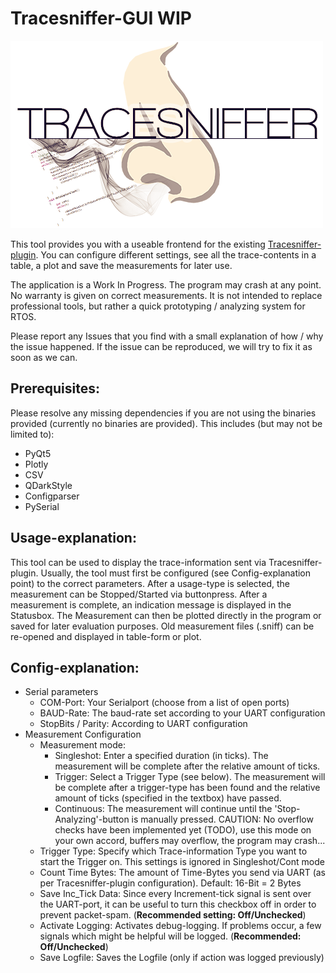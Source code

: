 # Tracesniffer-GUI  WIP
![Tracesniffer-logo](resources/img/TraceSnifferLogo_small.png)

This tool provides you with a useable frontend for the existing [Tracesniffer-plugin](https://github.com/adler305/Tracesniffer-Plugin).
You can configure different settings, see all the trace-contents in a table, a plot and save the measurements for later use.

The application is a Work In Progress. The program may crash at any point. No warranty is given on
correct measurements. It is not intended to replace professional tools, but rather a quick prototyping / analyzing system for RTOS.

Please report any Issues that you find with a small explanation of how / why the issue happened. If the issue can be reproduced, we will
try to fix it as soon as we can.

## Prerequisites:

Please resolve any missing dependencies if you are not using the binaries provided (currently no binaries are provided).
This includes (but may not be limited to):
- PyQt5
- Plotly
- CSV
- QDarkStyle
- Configparser
- PySerial

## Usage-explanation:

This tool can be used to display the trace-information sent via Tracesniffer-plugin. Usually, the tool must first be configured
(see Config-explanation point) to the correct parameters.
After a usage-type is selected, the measurement can be Stopped/Started via buttonpress.
After a measurement is complete, an indication message is displayed in the Statusbox.
The Measurement can then be plotted directly in the program or saved for later evaluation purposes.
Old measurement files (.sniff) can be re-opened and displayed in table-form or plot.

## Config-explanation:

- Serial parameters
  - COM-Port: Your Serialport (choose from a list of open ports)
  - BAUD-Rate: The baud-rate set according to your UART configuration
  - StopBits / Parity: According to UART configuration
- Measurement Configuration
  - Measurement mode:
    * Singleshot: Enter a specified duration (in ticks). The measurement will be complete after the relative amount of ticks.
    * Trigger: Select a Trigger Type (see below). The measurement will be complete after a trigger-type has been found and
    the relative amount of ticks (specified in the textbox) have passed.
    * Continuous: The measurement will continue until the 'Stop-Analyzing'-button is manually pressed. CAUTION: No overflow checks
    have been implemented yet (TODO), use this mode on your own accord, buffers may overflow, the program may crash...
  - Trigger Type: Specify which Trace-information Type you want to start the Trigger on. This settings is ignored in Singleshot/Cont mode
  - Count Time Bytes: The amount of Time-Bytes you send via UART (as per Tracesniffer-plugin configuration). Default: 16-Bit = 2 Bytes
  - Save Inc_Tick Data: Since every Increment-tick signal is sent over the UART-port, it can be useful to turn this checkbox off
  in order to prevent packet-spam. (**Recommended setting: Off/Unchecked**)
  - Activate Logging: Activates debug-logging. If problems occur, a few signals which might be helpful will be logged. (**Recommended: Off/Unchecked**)
  - Save Logfile: Saves the Logfile (only if action was logged previously)
  
